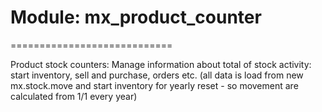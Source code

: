 # Module: mx_product_counter
============================

Product stock counters:
Manage information about total of stock activity:
start inventory, sell and purchase, orders etc.
(all data is load from new mx.stock.move and start inventory for yearly
reset - so movement are calculated from 1/1 every year)


